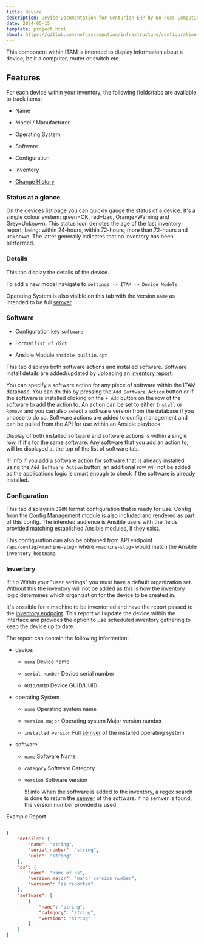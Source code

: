 ```yaml
---
title: Device
description: Device Documentation for Centurion ERP by No Fuss Computing
date: 2024-05-15
template: project.html
about: https://gitlab.com/nofusscomputing/infrastructure/configuration-management/centurion_erp
---
```


This component within ITAM is intended to display information about a device, be it a computer, router or switch etc.


## Features

For each device within your inventory, the following fields/tabs are available to track items:

- Name

- Model / Manufacturer

- Operating System

- Software

- Configuration

- Inventory

- [Change History](../index.md#history)


### Status at a glance

On the devices list page you can quickly gauge the status of a device. It's a simple colour system: green=OK, red=bad, Orange=Warning and Grey=Unknown. This status icon denotes the age of the last inventory report, being: within 24-hours, within 72-hours, more than 72-hours and unknown. The latter generally indicates that no inventory has been performed.


### Details

This tab display the details of the device.

To add a new model navigate to `settings -> ITAM -> Device Models`

Operating System is also visible on this tab with the version `name` as intended to be full [semver](https://semver.org/).


### Software

- Configuration key `software`

- Format `list of dict`

- Ansible Module `ansible.builtin.apt`

This tab displays both software actions and installed software. Software install details are added/updated by uploading an [inventory report](../api.md#inventory-reports).

You can specify a software action for any piece of software within the ITAM database. You can do this by pressing the `Add Software Action` button or if the software is installed clicking on the `+ Add` button on the row of the software to add the action to. An action can be set to either `Install` or `Remove` and you can also select a software version from the database if you choose to do so. Software actions are added to config management and can be pulled from the API for use within an Ansible playbook.

Display of both installed software and software actions is within a single row, if it's for the same software. Any software that you add an action to, will be displayed at the top of the list of software tab.

!!! info
    If you add a software action for software that is already installed using the `Add Software Action` button, an additional row will not be added as the applications logic is smart enough to check if the software is already installed.


### Configuration

This tab displays in `JSON` format configuration that is ready for use. Config from the [Config Management](../config_management/index.md) module is also included and rendered as part of this config. The intended audience is Ansible users with the fields provided matching established Ansible modules, if they exist.

This configuration can also be obtained from API endpoint `/api/config/<machine-slug>` where `<machine-slug>` would match the Ansible `inventory_hostname`.


### Inventory

!!! tip
    Within your "user settings" you must have a default organization set. Without this the inventory will not be added as this is how the inventory logic determines which organization for the device to be created in.

It's possible for a machine to be inventoried and have the report passed to the [inventory endpoint](../api.md#inventory-reports). This report will update the device within the interface and provides the option to use scheduled inventory gathering to keep the device up to date.

The report can contain the following information:

- device:

    - `name` Device name

    - `serial number` Device serial number

    - `GUID/UUID` Device GUID/UUID

- operating System

    - `name` Operating system name

    - `version major` Operating system Major version number

    - `installed version` Full [semver](https://semver.org/) of the installed operating system

- software

    - `name` Software Name

    - `category` Software Category

    - `version` Software version

        !!! info
            When the software is added to the inventory, a regex search is done to return the [semver](https://semver.org/) of the software. if no semver is found, the version number provided is used.

Example Report

``` json

{
    "details": {
        "name": "string",
        "serial_number": "string",
        "uuid": "string"
    },
    "os": {
        "name": "name of os",
        "version_major": "major version number",
        "version": "as reported"
    },
    "software": [
        {
            "name": "string",
            "category": "string",
            "version": "string"
        }
    ]
}


```
